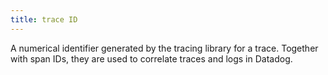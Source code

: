 ```yaml
---
title: trace ID
---
```

A numerical identifier generated by the tracing library for a trace. Together with span IDs, they are used to correlate traces and logs in Datadog.